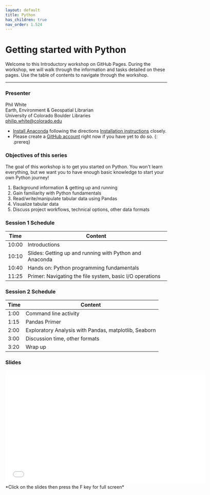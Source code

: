 ```yaml
---
layout: default
title: Python
has_children: true
nav_order: 1.524
---
```



# Getting started with Python

Welcome to this Introductory workshop on GitHub Pages. During the workshop, we will walk through the information and tasks detailed on these pages. Use the table of contents to navigate through the workshop.

____
### Presenter
Phil White <a href='https://github.com/whitephil' target='_blank'><img src='../content/img/GitHub-Mark-custom.svg' style='width:15px; padding:0; border:none !important;'></a>  
Earth, Environment & Geospatial Librarian  
University of Colorado Boulder Libraries  
[philip.white@colorado.edu](mailto:philip.white@colorado.edu)

- [Install Anaconda](https://docs.anaconda.com/anaconda/install/) following the directions [Installation instructions]('data-analysis-in-python/Installation') closely.
- Please create a [GitHub account](https://github.com/) right now if you have yet to do so.
{: .prereq}

### Objectives of this series
The goal of this workshop is to get you started on Python. You won't learn everything, but we want you to have enough basic knowledge to start your own Python journey!  
1. Background information & getting up and running
2. Gain familiarity with Python fundamentals
3. Read/write/manipulate tabular data using Pandas
4. Visualize tabular data
5. Discuss project workflows, technical options, other data formats


### Session 1 Schedule

| Time | Content
| --- | ---
| 10:00 | Introductions
| 10:10 | Slides: Getting up and running with Python and Anaconda
| 10:40 | Hands on: Python programming fundamentals
| 11:25 | Primer: Navigating the file system, basic I/O operations

### Session 2 Schedule

| Time | Content
| --- | ---
| 1:00 | Command line activity
| 1:15 | Pandas Primer
| 2:00 | Exploratory Analysis with Pandas, matplotlib, Seaborn 
| 3:00 | Discussion time, other formats
| 3:20 | Wrap up


### Slides  
<iframe width="625" height="352" frameborder="0" marginheight="0" marginwidth="0" src="slides/Python_Intro.html"></iframe> *Click on the slides then press the F key for full screen*
